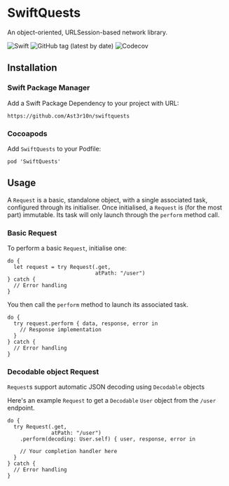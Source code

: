# SwiftQuests

An object-oriented, URLSession-based network library.

![Swift](https://github.com/Ast3r10n/requests/workflows/Swift/badge.svg) ![GitHub tag (latest by date)](https://img.shields.io/github/v/tag/Ast3r10n/requests) ![Codecov](https://img.shields.io/codecov/c/gh/Ast3r10n/swiftquests?token=43bbf53852d24e549074f62b39f01e39)

## Installation

### Swift Package Manager

Add a Swift Package Dependency to your project with URL:
```
https://github.com/Ast3r10n/swiftquests
```

### Cocoapods

Add `SwiftQuests` to your Podfile:
```
pod 'SwiftQuests'
```

## Usage

A `Request` is a basic, standalone object, with a single associated task, configured through its initialiser.
Once initialised, a `Request` is (for the most part) immutable. Its task will only launch through the `perform` method call.

### Basic Request

To perform a basic `Request`, initialise one:

```
do {
  let request = try Request(.get,
                            atPath: "/user")
} catch {
  // Error handling
}
```
You then call the `perform` method to launch its associated task.

```
do {
  try request.perform { data, response, error in
    // Response implementation
  }
} catch {
  // Error handling
}
```

### Decodable object Request

`Request`s support automatic JSON decoding using `Decodable` objects 

Here's an example `Request` to get a `Decodable` `User` object from the `/user` endpoint.

```
do {
  try Request(.get,
              atPath: "/user")
    .perform(decoding: User.self) { user, response, error in
    
    // Your completion handler here
  }
} catch {
  // Error handling
}
```
